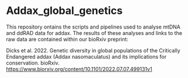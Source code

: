 # Addax_global_genetics
This repository ontains the scripts and pipelines used to analyse mtDNA and ddRAD data for addax. The results of these analyses and links to the raw data are contained within our bioRxiv preprint: 

Dicks et al. 2022. Genetic diversity in global populations of the Critically Endangered addax (Addax nasomaculatus) and its implications for conservation. bioRxiv. https://www.biorxiv.org/content/10.1101/2022.07.07.499131v1 
